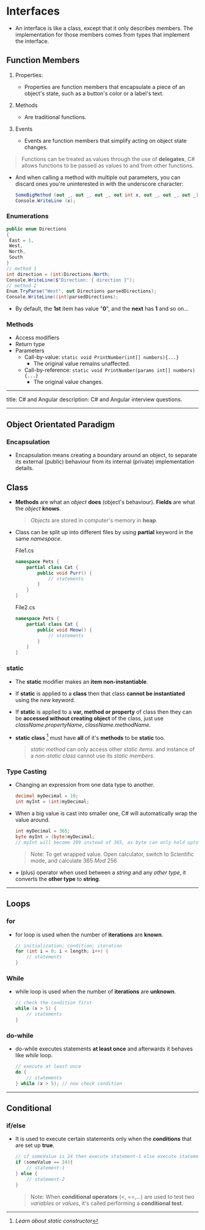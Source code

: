 # Interfaces

- An interface is like a class, except that it only describes members. The implementation for those members comes from types that implement the interface.

## Function Members

1. Properties:

   - Properties are function members that encapsulate a piece of an object's state, such as a button's color or a label's text.

2. Methods

   - Are traditional functions.

3. Events

   - Events are function members that simplify acting on object state changes.

> Functions can be treated as values through the use of **delegates**, C# allows functions to be passed as values to and from other functions.

- And when calling a method with multiple out parameters, you can discard ones you're uninterested in with the underscore character:

  ```csharp
  SomeBigMethod (out _, out _, out _, out int x, out _, out _, out _);
  Console.WriteLine (x);
  ```

### Enumerations

```csharp
public enum Directions
{
 East = 1,
 West,
 North,
 South
}
// method 1
int direction = (int)Directions.North;
Console.WriteLine($"Direction: { direction }");
// method 2
Enum.TryParse("West", out Directions parsedDirections);
Console.WriteLine((int)parsedDirections);
```

- By default, the **1st** item has value "**0**", and the **next** has **1** and so on...

### Methods

- Access modifiers
- Return type
- Parameters
  - Call-by-value: `static void PrintNumber(int[] numbers){...}`
    - The original value remains unaffected.
  - Call-by-reference: `static void PrintNumber(params int[] numbers){...}`
    - The original value changes.

---

title: C# and Angular
description: C# and Angular interview questions.

---

## Object Orientated Paradigm

### Encapsulation

- Encapsulation means creating a boundary around an object, to separate its external (public) behaviour from its internal (private) implementation details.

## Class

- **Methods** are what an _object_ **does** (object's behaviour). **Fields** are what the _object_ **knows**.

  > _Objects_ are stored in computer's memory in **heap**.

- Class can be split up into different files by using **partial** keyword in the same _namespace_.

  File1.cs

  ```csharp
  namespace Pets {
      partial class Cat {
          public void Purr() {
              // statements
          }
      }
  }
  ```

  File2.cs

  ```csharp
  namespace Pets {
      partial class Cat {
          public void Meow() {
              // statements
          }
      }
  }
  ```

### static

- The **static** modifier makes an **item non-instantiable**.

- If **static** is applied to a **class** then that class **cannot be instantiated** using the _new_ keyword.

- If **static** is applied to a **var, method or property** of class then they can be **accessed without creating object** of the class, just use _className.propertyName_, _className.methodName_.

- **static class** [^task] must have **all** of it's **methods** to be **static** too.

  > _static method_ can only access other _static items_. and instance of a _non-static class_ cannot use its _static members_.

### Type Casting

- Changing an expression from one data type to another.

  ```csharp
  decimal myDecimal = 10;
  int myInt = (int)myDecimal;
  ```

- When a big value is cast into smaller one, C# will automatically wrap the value around.

  ```csharp
  int myDecimal = 365;
  byte myInt = (byte)myDecimal;
  // myInt will become 109 instead of 365, as byte can only hold upto 256
  ```

  > Note: To get wrapped value. Open calculator, switch to Scientific mode, and calculate 365 _Mod_ 256

- **+** (plus) operator when used between a _string_ and any _other type_, it converts the **other type** to **string**.

---

## Loops

### for

- for loop is used when the number of **iterations** are **known**.

  ```csharp
  // initialization; condition; iteration
  for (int i = 0; i < length; i++) {
      // statements
  }
  ```

### While

- while loop is used when the number of **iterations** are **unknown**.

  ```csharp
  // check the condition first
  while (x > 5) {
      // statements
  }
  ```

### do-while

- do-while executes statements **at least once** and afterwards it behaves like _while_ loop.

  ```csharp
  // execute at least once
  do {
      // statements
  } while (x > 5); // now check condition
  ```

---

## Conditional

### if/else

- It is used to execute certain statements only when the **conditions** that are set up **true**.

  ```csharp
  // if someValue is 24 then execute statement-1 else execute statement-2
  if (someValue == 24){
      // statement-1
  } else {
      // statement-2
  }
  ```

  > Note: When **conditional operators** (<, ==,...) are used to test two _variables_ or _values_, it's called performing a **conditional test**.

[^task]: _Learn about static constructor_
